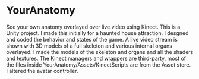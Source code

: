 # YourAnatomy
See your own anatomy overlayed over live video using Kinect.
This is a Unity project.
I made this initially for a haunted house attraction. I desgned and coded the behavior
and states of the game.
A live video stream is shown with 3D models of a full skeleton and various internal organs
overlayed. I made the models of the skeleton and organs 
and all the shaders and textures.
The Kinect managers and wrappers are third-party, 
most of the files inside YourAnatomy/Assets/KinectScripts are from the Asset store.
I altered the avatar controller.
